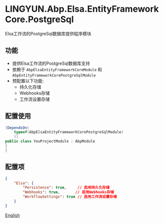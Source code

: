 # LINGYUN.Abp.Elsa.EntityFrameworkCore.PostgreSql

Elsa工作流的PostgreSql数据库提供程序模块

## 功能

* 提供Elsa工作流的PostgreSql数据库支持
* 依赖于 `AbpElsaEntityFrameworkCoreModule` 和 `AbpEntityFrameworkCorePostgreSqlModule`
* 预配置以下功能:
  * 持久化存储
  * Webhooks存储
  * 工作流设置存储

## 配置使用

```csharp
[DependsOn(
    typeof(AbpElsaEntityFrameworkCorePostgreSqlModule)
    )]
public class YouProjectModule : AbpModule
{
}
```

## 配置项

```json
{
    "Elsa": {
        "Persistence": true,     // 启用持久化存储
        "Webhooks": true,       // 启用Webhooks存储
        "WorkflowSettings": true // 启用工作流设置存储
    }
}
```

[English](./README.EN.md)
